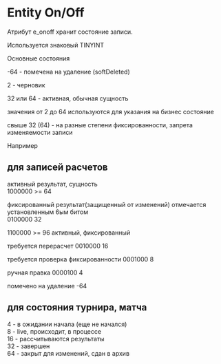 # Entity On/Off

Атрибут e_onoff хранит состояние записи.

Используется знаковый TINYINT

Основные состояния

-64 - помечена на удаление (softDeleted)

2 - черновик

32 или 64 - активная, обычная сущность

значения от 2 до 64 используются для указания на бизнес состояние

свыше 32 (64) - на разные степени фиксированности, запрета изменяемости записи

Например

## для записей расчетов

активный результат, сущность  
1000000 >= 64

фиксированный результат(защищенный от изменений) отмечается установленным 6ым битом  
0100000 32

1100000 >= 96 активный, фиксированный

требуется перерасчет
0010000 16

требуется проверка фиксированности
0001000 8

ручная правка
0000100 4

помечено на удаление
-64

## для состояния турнира, матча

4 - в ожидании начала (еще не начался)  
8 - live, происходит, в процессе  
16 - рассчитываются результаты  
32 - завершен  
64 - закрыт для изменений, сдан в архив  
